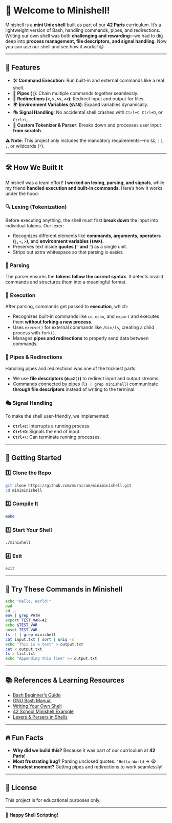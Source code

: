 # 🐚 Welcome to Minishell!

Minishell is a **mini Unix shell** built as part of our **42 Paris** curriculum. It’s a lightweight version of Bash, handling commands, pipes, and redirections. Writing our own shell was both **challenging and rewarding**—we had to dig deep into **process management, file descriptors, and signal handling**. Now you can use our shell and see how it works! 😃

---

## 🎉 Features

- 🛠️ **Command Execution**: Run built-in and external commands like a real shell.
- 🔗 **Pipes (`|`)**: Chain multiple commands together seamlessly.
- 📂 **Redirections (`<`, `>`, `>>`, `<<`)**: Redirect input and output for files.
- 🌍 **Environment Variables (`$VAR`)**: Expand variables dynamically.
- 🎭 **Signal Handling**: No accidental shell crashes with `Ctrl+C`, `Ctrl+D`, or `Ctrl+\`.
- 🚀 **Custom Tokenizer & Parser**: Breaks down and processes user input **from scratch**.

⚠️ **Note**: This project only includes the mandatory requirements—no `&&`, `||`, `;`, or wildcards (`*`).

---

## 🛠️ How We Built It

Minishell was a team effort! **I worked on lexing, parsing, and signals**, while my friend **handled execution and built-in commands**. Here’s how it works under the hood:

### 🔍 Lexing (Tokenization)
Before executing anything, the shell must first **break down** the input into individual tokens. Our lexer:
- Recognizes different elements like **commands, arguments, operators (`|`, `<`, `>`)**, and **environment variables (`$VAR`)**.
- Preserves text inside **quotes (`"` and `'`)** as a single unit.
- Strips out extra whitespace so that parsing is easier.

### 📌 Parsing
The parser ensures the **tokens follow the correct syntax**. It detects invalid commands and structures them into a meaningful format.

### 🚀 Execution
After parsing, commands get passed to **execution**, which:
- Recognizes built-in commands like `cd`, `echo`, and `export` and executes them **without forking a new process**.
- Uses `execve()` for external commands like `/bin/ls`, creating a child process with `fork()`.
- Manages **pipes and redirections** to properly send data between commands.

### 🔗 Pipes & Redirections
Handling pipes and redirections was one of the trickiest parts:
- We use **file descriptors (`dup2()`)** to redirect input and output streams.
- Commands connected by pipes (`ls | grep minishell`) communicate **through file descriptors** instead of writing to the terminal.

### 🎭 Signal Handling
To make the shell user-friendly, we implemented:
- **`Ctrl+C`**: Interrupts a running process.
- **`Ctrl+D`**: Signals the end of input.
- **`Ctrl+\`**: Can terminate running processes.

---

## 🔽 Getting Started

### 1️⃣ Clone the Repo
```bash
git clone https://github.com/murairam/miniminishell.git
cd miniminishell
```

### 2️⃣ Compile It
```bash
make
```

### 3️⃣ Start Your Shell
```bash
./minishell
```

### 4️⃣ Exit
```bash
exit
```

---

## 🚀 Try These Commands in Minishell

```bash
echo "Hello, World!"
pwd
cd ..
env | grep PATH
export TEST_VAR=42
echo $TEST_VAR
unset TEST_VAR
ls -l | grep minishell
cat input.txt | sort | uniq -c
echo "This is a test" > output.txt
cat < output.txt
ls > list.txt
echo "Appending this line" >> output.txt
```

---

## 📚 References & Learning Resources

- [Bash Beginner’s Guide](https://tldp.org/LDP/Bash-Beginners-Guide/html/index.html)
- [GNU Bash Manual](https://www.gnu.org/software/bash/manual/bash.html)
- [Writing Your Own Shell](https://www.cs.purdue.edu/homes/grr/SystemsProgrammingBook/Book/Chapter5-WritingYourOwnShell.pdf)
- [42 School Minishell Example](https://github.com/twagger/minishell)
- [Lexers & Parsers in Shells](https://trove.assistants.epita.fr/docs/42sh/lexer-parser)

---

## 🔥 Fun Facts

- **Why did we build this?** Because it was part of our curriculum at **42 Paris**!
- **Most frustrating bug?** Parsing unclosed quotes. `"Hello World` -> 😭
- **Proudest moment?** Getting pipes and redirections to work seamlessly!

---

## 🐝 License

This project is for educational purposes only.

---

🚀 **Happy Shell Scripting!**
